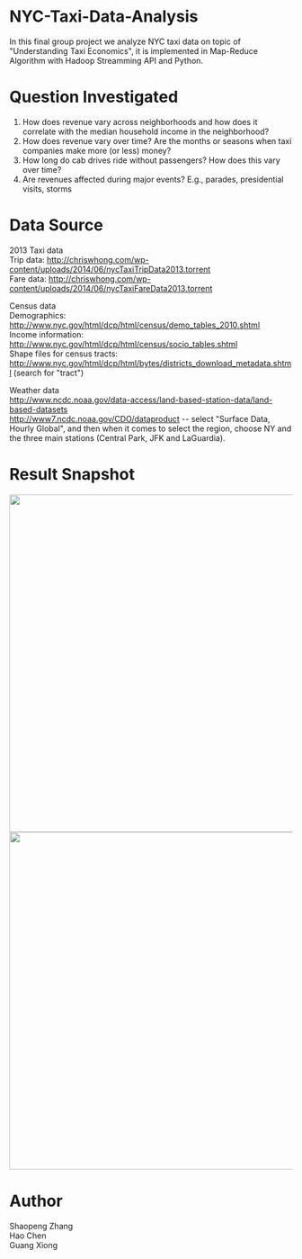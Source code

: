 # NYC-Taxi-Data-Analysis

In this final group project we analyze NYC taxi data on topic of "Understanding Taxi Economics", it is implemented in Map-Reduce Algorithm with Hadoop Streamming API and Python.

# Question Investigated 
1. How does revenue vary across neighborhoods and how does it correlate with the median household income in the neighborhood?
2. How does revenue vary over time? Are the months or seasons when taxi companies make more (or less) money?
3. How long do cab drives ride without passengers? How does this vary over time?
4. Are revenues affected during major events? E.g., parades, presidential visits, storms

# Data Source<br>
2013 Taxi data<br>
Trip data: http://chriswhong.com/wp-content/uploads/2014/06/nycTaxiTripData2013.torrent<br>
Fare data: http://chriswhong.com/wp-content/uploads/2014/06/nycTaxiFareData2013.torrent<br>

Census data<br>
Demographics: http://www.nyc.gov/html/dcp/html/census/demo_tables_2010.shtml<br>
Income information: http://www.nyc.gov/html/dcp/html/census/socio_tables.shtml<br>
Shape files for census tracts: http://www.nyc.gov/html/dcp/html/bytes/districts_download_metadata.shtml (search for "tract")<br>

Weather data<br>
http://www.ncdc.noaa.gov/data-access/land-based-station-data/land-based-datasets<br>
http://www7.ncdc.noaa.gov/CDO/dataproduct  -- select "Surface Data, Hourly Global", and then when it comes to select the region, choose NY and the three main stations (Central Park, JFK and LaGuardia).

# Result Snapshot

<img src="./snapshots/0.jpg" width="600px" height="600px" /> 
<img src="./snapshots/1.jpg" width="600px" height="600px" /> 

# Author
Shaopeng Zhang<br>
Hao Chen<br>
Guang Xiong<br>
